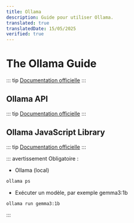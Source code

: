 ```yaml
---
title: Ollama
description: Guide pour utiliser Ollama.
translated: true
translatedDate: 15/05/2025
verified: true
---
```


# The Ollama Guide
::: tip
[Documentation officielle](https://github.com/ollama/ollama)
:::

## Ollama API
::: tip
[Documentation officielle](https://github.com/ollama/ollama/blob/main/docs/api.md)
:::

## Ollama JavaScript Library
::: tip
[Documentation officielle](https://github.com/ollama/ollama-js)
:::

::: avertissement
Obligatoire :

- Ollama (local)
```sh
ollama ps
```
- Exécuter un modèle, par exemple gemma3:1b
```sh
ollama run gemma3:1b
```
:::
